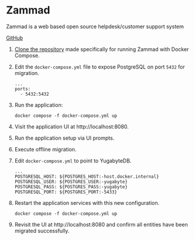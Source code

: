 # Zammad

Zammad is a web based open source helpdesk/customer support system

[GitHub](https://github.com/zammad/zammad)

1. [Clone the repository](https://github.com/zammad/zammad-docker-compose) made specifically for running Zammad with Docker Compose.
2. Edit the `docker-compose.yml` file to expose PostgreSQL on port `5432` for migration.
   ```
   ...
   ports:
     - 5432:5432
   ```
3. Run the application:

   ```
   docker compose -f docker-compose.yml up
   ```

4. Visit the application UI at http://localhost:8080.
5. Run the application setup via UI prompts.
6. Execute offline migration.
7. Edit `docker-compose.yml` to point to YugabyteDB.
   ```
   ...
   POSTGRESQL_HOST: ${POSTGRES_HOST:-host.docker.internal}
   POSTGRESQL_USER: ${POSTGRES_USER:-yugabyte}
   POSTGRESQL_PASS: ${POSTGRES_PASS:-yugabyte}
   POSTGRESQL_PORT: ${POSTGRES_PORT:-5433}
   ```
8. Restart the application services with this new configuration.
   ```
   docker compose -f docker-compose.yml up
   ```
9. Revisit the UI at http://localhost:8080 and confirm all entities have been migrated successfully.
